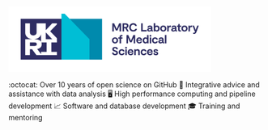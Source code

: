 <img src="images/LMS_logo.png" width="400">

:octocat: Over 10 years of open science on GitHub
:microscope: Integrative advice and assistance with data analysis
:desktop_computer: High performance computing and pipeline development
:chart_with_upwards_trend: Software and database development
:mortar_board: Training and mentoring
